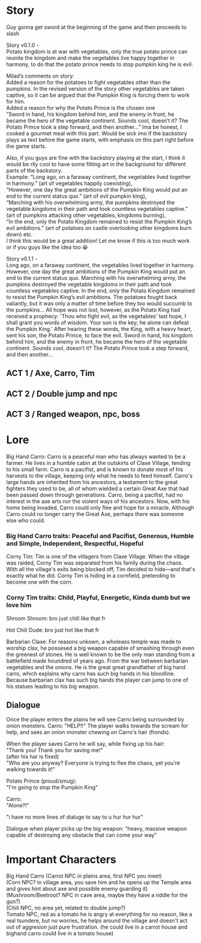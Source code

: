 # Story
Guy gonna get sword at the beginning of the game and then proceeds to slash

Story v0.1.0 -  
Potato kingdom is at war with vegetables, only the true potato prince can reunite the kingdom and make the vegetables live happy together in harmony, to do that the potato prince needs to stop pumpkin king he is evil.

Milad’s comments on story:  
Added a reason for the potatoes to fight vegetables other than the pumpkins. In the revised version of the story other vegetables are taken captive, so it can be argued that the Pumpkin King is forcing them to work for him.   
Added a reason for why the Potato Prince is the chosen one   
“Sword in hand, his kingdom behind him, and the enemy in front, he became the hero of the vegetable continent. Sounds cool, doesn’t it? The Potato Prince took a step forward, and then another…” Ima be honest, I cooked a gourmet meal with this part. Would be sick imo if the backstory plays as text before the game starts, with emphasis on this part right before the game starts.  

Also, if you guys are fine with the backstory playing at the start, I think it would be rlly cool to have some fitting art in the background for different parts of the backstory.  
 Example: “Long ago, on a faraway continent, the vegetables lived together in harmony.” (art of vegetables happily coexisting),  
 “However, one day the great ambitions of the Pumpkin King would put an end to the current status quo.” (art of evil pumpkin king),  
 “Marching with his overwhelming army, the pumpkins destroyed the vegetable kingdoms in their path and took countless vegetables captive.” (art of pumpkins attacking other vegetables, kingdoms burning),  
“In the end, only the Potato Kingdom remained to resist the Pumpkin King’s evil ambitions.” (art of potatoes on castle overlooking other kingdoms burn down) etc.   
I think this would be a great addition! Let me know if this is too much work or if you guys like the idea too 😀 


Story v0.1.1 -  
Long ago, on a faraway continent, the vegetables lived together in harmony. However, one day the great ambitions of the Pumpkin King would put an end to the current status quo. Marching with his overwhelming army, the pumpkins destroyed the vegetable kingdoms in their path and took countless vegetables captive. In the end, only the Potato Kingdom remained to resist the Pumpkin King’s evil ambitions. The potatoes fought back valiantly, but it was only a matter of time before they too would succumb to the pumpkins… All hope was not lost, however, as the Potato King had received a prophecy: 'Thou who fight evil, as the vegetables' last hope, I shall grant you words of wisdom. Your son is the key; he alone can defeat the Pumpkin King.' After hearing these words, the King, with a heavy heart, sent his son, the Potato Prince, to face the evil. Sword in hand, his kingdom behind him, and the enemy in front, he became the hero of the vegetable continent. Sounds cool, doesn’t it? The Potato Prince took a step forward, and then another...

## ACT 1 / Axe, Carro, Tim

## ACT 2 / Double jump and npc

## ACT 3 / Ranged weapon, npc, boss

# Lore
Big Hand Carro: Carro is a peaceful man who has always wanted to be a farmer. He lives in a humble cabin at the outskirts of Claxe Village, tending to his small farm. Carro is a pacifist, and is known to donate most of his harvests to the village, keeping only what he needs to feed himself. Carro's large hands are inherited from his ancestors, a testament to the great fighters they used to be, all of whom wielded a certain Great Axe that had been passed down through generations. Carro, being a pacifist, had no interest in the axe arts nor the violent ways of his ancestors. Now, with his home being invaded, Carro could only flee and hope for a miracle. Although Carro could no longer carry the Great Axe, perhaps there was someone else who could.
### Big Hand Carro traits: Peaceful and Pacifist, Generous, Humble and Simple, Independent, Respectful, Hopeful  

Corny Tim: Tim is one of the villagers from Claxe Village. When the village was raided, Corny Tim was separated from his family during the chaos. With all the village's exits being blocked off, Tim decided to hide—and that's exactly what he did. Corny Tim is hiding in a cornfield, pretending to become one with the corn.
### Corny Tim traits: Child, Playful, Energetic, Kinda dumb but we love him  

Shroom Shroom: bro just chill like that fr 

Hot Chili Dude: bro just hot like that fr

Barbarian Claxe: For reasons unkown, a wholeass temple was made to worship clax, he possesed a big weapon capable of smashing through even the greenest of stones. He is well known to be the only man standing from a battlefield made houndred of years ago. From the war between barbarian vegetables and the onions. He is the great great grandfather of big hand carro, which explains why carro has such big hands in his bloodline. Because barbarian clax has such big hands the player can jump to one of his statues leading to his big weapon. 

## Dialogue

Once the player enters the plains he will see Carro being surrounded by onion monsters.
Carro: "HELP!!" 
The player walks towards the scream for help, and sees an onion monster chewing on Carro's hair (fronds).

When the player saves Carro he will say, while fixing up his hair:  
"Thank you! Thank you for saving me!"  
(after his har is fixed)  
"Who are you anyway? Everyone is trying to flee the chaos, yet you're walking towards it!"  

Potato Prince (proud/smug):  
"I'm going to stop the Pumpkin King"  

Carro:  
"Alone?!"  

"i have no more lines of dialuge to say to u hur hur hur"  

Dialogue when player picks up the big weapon: "heavy, massive weapon capable of destroying any obstacle that can come your way"


# Important Characters  
Big Hand Carro (Carrot NPC in plains area, first NPC you meet)  
(Corn NPC? in village area, you save him and he opens up the Temple area and gives hint about axe and possible enemy guarding it)  
(Mushroom/Beetroot? NPC in cave area, maybe they have a riddle for the gun?)  
(Chili NPC, no area yet, related to double jump?)  
Tomato NPC, red as a tomato he is angry at everything for no reason, like a real tsundere, but no worries, he helps around the village and doesn't act out of aggresion just pure frustration. (he could live in a carrot house and bighand carro could live in a tomato house)  
